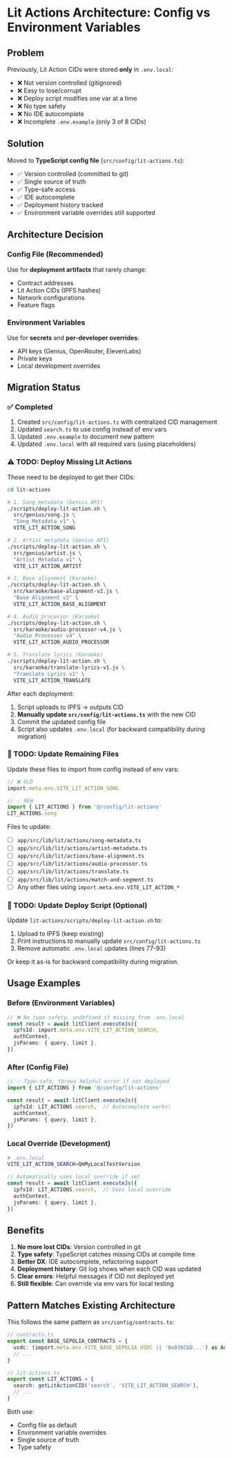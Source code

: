 # Lit Actions Architecture: Config vs Environment Variables

## Problem

Previously, Lit Action CIDs were stored **only** in `.env.local`:
- ❌ Not version controlled (gitignored)
- ❌ Easy to lose/corrupt
- ❌ Deploy script modifies one var at a time
- ❌ No type safety
- ❌ No IDE autocomplete
- ❌ Incomplete `.env.example` (only 3 of 8 CIDs)

## Solution

Moved to **TypeScript config file** (`src/config/lit-actions.ts`):
- ✅ Version controlled (committed to git)
- ✅ Single source of truth
- ✅ Type-safe access
- ✅ IDE autocomplete
- ✅ Deployment history tracked
- ✅ Environment variable overrides still supported

## Architecture Decision

### Config File (Recommended)
Use for **deployment artifacts** that rarely change:
- Contract addresses
- Lit Action CIDs (IPFS hashes)
- Network configurations
- Feature flags

### Environment Variables
Use for **secrets** and **per-developer overrides**:
- API keys (Genius, OpenRouter, ElevenLabs)
- Private keys
- Local development overrides

## Migration Status

### ✅ Completed
1. Created `src/config/lit-actions.ts` with centralized CID management
2. Updated `search.ts` to use config instead of env vars
3. Updated `.env.example` to document new pattern
4. Updated `.env.local` with all required vars (using placeholders)

### ⚠️  TODO: Deploy Missing Lit Actions

These need to be deployed to get their CIDs:

```bash
cd lit-actions

# 1. Song metadata (Genius API)
./scripts/deploy-lit-action.sh \
  src/genius/song.js \
  "Song Metadata v1" \
  VITE_LIT_ACTION_SONG

# 2. Artist metadata (Genius API)
./scripts/deploy-lit-action.sh \
  src/genius/artist.js \
  "Artist Metadata v1" \
  VITE_LIT_ACTION_ARTIST

# 3. Base alignment (Karaoke)
./scripts/deploy-lit-action.sh \
  src/karaoke/base-alignment-v2.js \
  "Base Alignment v2" \
  VITE_LIT_ACTION_BASE_ALIGNMENT

# 4. Audio processor (Karaoke)
./scripts/deploy-lit-action.sh \
  src/karaoke/audio-processor-v4.js \
  "Audio Processor v4" \
  VITE_LIT_ACTION_AUDIO_PROCESSOR

# 5. Translate lyrics (Karaoke)
./scripts/deploy-lit-action.sh \
  src/karaoke/translate-lyrics-v1.js \
  "Translate Lyrics v1" \
  VITE_LIT_ACTION_TRANSLATE
```

After each deployment:
1. Script uploads to IPFS → outputs CID
2. **Manually update `src/config/lit-actions.ts`** with the new CID
3. Commit the updated config file
4. Script also updates `.env.local` (for backward compatibility during migration)

### 📝 TODO: Update Remaining Files

Update these files to import from config instead of env vars:

```typescript
// ❌ OLD
import.meta.env.VITE_LIT_ACTION_SONG

// ✅ NEW
import { LIT_ACTIONS } from '@/config/lit-actions'
LIT_ACTIONS.song
```

Files to update:
- [ ] `app/src/lib/lit/actions/song-metadata.ts`
- [ ] `app/src/lib/lit/actions/artist-metadata.ts`
- [ ] `app/src/lib/lit/actions/base-alignment.ts`
- [ ] `app/src/lib/lit/actions/audio-processor.ts`
- [ ] `app/src/lib/lit/actions/translate.ts`
- [ ] `app/src/lib/lit/actions/match-and-segment.ts`
- [ ] Any other files using `import.meta.env.VITE_LIT_ACTION_*`

### 🔧 TODO: Update Deploy Script (Optional)

Update `lit-actions/scripts/deploy-lit-action.sh` to:
1. Upload to IPFS (keep existing)
2. Print instructions to manually update `src/config/lit-actions.ts`
3. Remove automatic `.env.local` updates (lines 77-93)

Or keep it as-is for backward compatibility during migration.

## Usage Examples

### Before (Environment Variables)
```typescript
// ❌ No type safety, undefined if missing from .env.local
const result = await litClient.executeJs({
  ipfsId: import.meta.env.VITE_LIT_ACTION_SEARCH,
  authContext,
  jsParams: { query, limit },
})
```

### After (Config File)
```typescript
// ✅ Type-safe, throws helpful error if not deployed
import { LIT_ACTIONS } from '@/config/lit-actions'

const result = await litClient.executeJs({
  ipfsId: LIT_ACTIONS.search,  // Autocomplete works!
  authContext,
  jsParams: { query, limit },
})
```

### Local Override (Development)
```bash
# .env.local
VITE_LIT_ACTION_SEARCH=QmMyLocalTestVersion
```

```typescript
// Automatically uses local override if set
const result = await litClient.executeJs({
  ipfsId: LIT_ACTIONS.search,  // Uses local override
  authContext,
  jsParams: { query, limit },
})
```

## Benefits

1. **No more lost CIDs**: Version controlled in git
2. **Type safety**: TypeScript catches missing CIDs at compile time
3. **Better DX**: IDE autocomplete, refactoring support
4. **Deployment history**: Git log shows when each CID was updated
5. **Clear errors**: Helpful messages if CID not deployed yet
6. **Still flexible**: Can override via env vars for local testing

## Pattern Matches Existing Architecture

This follows the same pattern as `src/config/contracts.ts`:

```typescript
// contracts.ts
export const BASE_SEPOLIA_CONTRACTS = {
  usdc: (import.meta.env.VITE_BASE_SEPOLIA_USDC || '0x036CbD...') as Address,
  // ...
}

// lit-actions.ts
export const LIT_ACTIONS = {
  search: getLitActionCID('search', 'VITE_LIT_ACTION_SEARCH'),
  // ...
}
```

Both use:
- Config file as default
- Environment variable overrides
- Single source of truth
- Type safety
